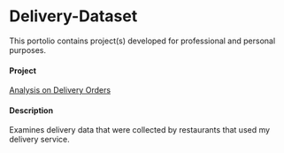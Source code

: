 # Delivery-Dataset

This portolio contains project(s) developed for professional and personal purposes.

#### Project
[Analysis on Delivery Orders]([url](https://github.com/kevhiga/Delivery-Dataset/blob/main/Delivery%20Analysis%202022.ipynb))

#### Description
Examines delivery data that were collected by restaurants that used my delivery service. 
